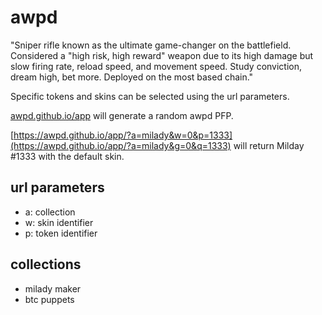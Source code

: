 # awpd

"Sniper rifle known as the ultimate game-changer on the battlefield. Considered a "high risk, high reward" weapon due to its high damage but slow firing rate, reload speed, and movement speed.
Study conviction, dream high, bet more. Deployed on the most based chain."

Specific tokens and skins can be selected using the url parameters.

[awpd.github.io/app](https://awpd.github.io/app/) will generate a random awpd PFP.

[https://awpd.github.io/app/?a=milady&w=0&p=1333](https://awpd.github.io/app/?a=milady&g=0&q=1333) will return Milday #1333 with the default skin.

## url parameters
- a: collection
- w: skin identifier
- p: token identifier

## collections
- milady maker
- btc puppets


